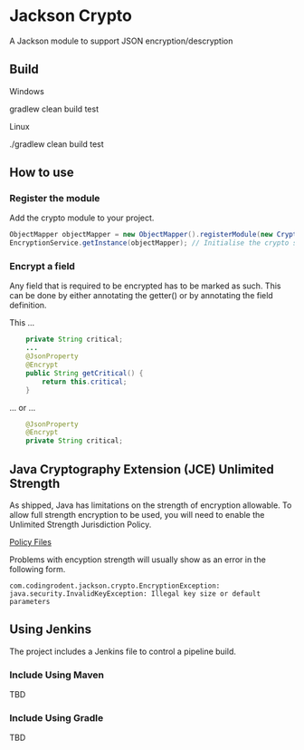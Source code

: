 
# Jackson Crypto

A Jackson module to support JSON encryption/descryption 

## Build

Windows

gradlew clean build test

Linux

./gradlew clean build test

## How to use

### Register the module

Add the crypto module to your project.

```java
ObjectMapper objectMapper = new ObjectMapper().registerModule(new CryptoModule()); // add crypto module
EncryptionService.getInstance(objectMapper); // Initialise the crypto service

```

### Encrypt a field

Any field that is required to be encrypted has to be marked as such.  This can be done by either annotating the getter() or 
by annotating the field definition.

This ...

```java
    private String critical;
    ...
    @JsonProperty
    @Encrypt
    public String getCritical() {
        return this.critical;
    }
```

... or ...

```java
    @JsonProperty
    @Encrypt
    private String critical;
```

## Java Cryptography Extension (JCE) Unlimited Strength

As shipped, Java has limitations on the strength of encryption allowable.  To allow full strength encryption to be used, you will need to
enable the Unlimited Strength Jurisdiction Policy.

[Policy Files](http://www.oracle.com/technetwork/java/javase/downloads/jce8-download-2133166.html)

Problems with encyption strength will usually show as an error in the following form.
```
com.codingrodent.jackson.crypto.EncryptionException: java.security.InvalidKeyException: Illegal key size or default parameters
```

## Using Jenkins

The project includes a Jenkins file to control a pipeline build.

### Include Using Maven

TBD

### Include Using Gradle

TBD

